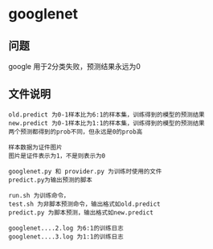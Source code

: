 # googlenet

## 问题
google 用于2分类失败，预测结果永远为0

## 文件说明
````
old.predict 为0-1样本比为6:1的样本集，训练得到的模型的预测结果
new.predict 为0-1样本比为1:1的样本集，训练得到的模型的预测结果
两个预测都得到的prob不同，但永远是0的prob高

样本数据为证件图片
图片是证件表示为1，不是则表示为0

googlenet.py 和 provider.py 为训练时使用的文件
predict.py为输出预测的脚本

run.sh 为训练命令，
test.sh 为非脚本预测命令，输出格式如old.predict
predict.py 为脚本预测，输出格式如new.predict

googlenet....2.log 为6:1的训练日志
googlenet....3.log 为1:1的训练日志
````

